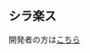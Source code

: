 ## シラ楽ス

開発者の方は[こちら](https://github.com/ut-code/syllabus-next/blob/main/readme/developer_readme.md)
